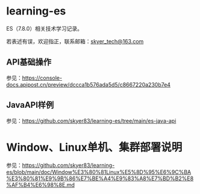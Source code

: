 # learning-es
ES（7.8.0）相关技术学习记录。

若表述有误，欢迎指正，联系邮箱：skyer_tech@163.com

## API基础操作

参见：https://console-docs.apipost.cn/preview/dccca1b576ada5d5/c8667220a230b7e4

## JavaAPI样例

参见：https://github.com/skyer83/learning-es/tree/main/es-java-api

# Window、Linux单机、集群部署说明

参见：https://github.com/skyer83/learning-es/blob/main/doc/Window%E3%80%81Linux%E5%8D%95%E6%9C%BA%E3%80%81%E9%9B%86%E7%BE%A4%E9%83%A8%E7%BD%B2%E8%AF%B4%E6%98%8E.md

